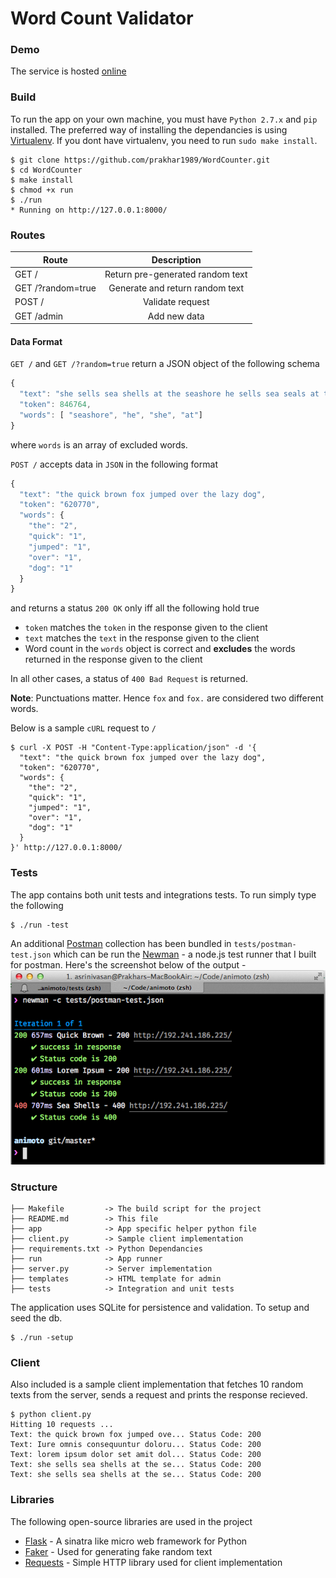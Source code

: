 Word Count Validator
===

### Demo

The service is hosted [online](http://192.241.186.225/)

### Build
To run the app on your own machine, you must have `Python 2.7.x` and `pip` installed.
The preferred way of installing the dependancies is using [Virtualenv](http://virtualenv.readthedocs.org/en/latest/virtualenv.html). If you dont have virtualenv, you need to run `sudo make install`.

```shell
$ git clone https://github.com/prakhar1989/WordCounter.git
$ cd WordCounter
$ make install
$ chmod +x run
$ ./run
* Running on http://127.0.0.1:8000/
```

### Routes

| Route        | Description    |
| ------------- |:-------------:|
| GET /     | Return pre-generated random text |
| GET /?random=true | Generate and return random text |
| POST /| Validate request|
| GET /admin | Add new data |

#### Data Format

`GET /` and `GET /?random=true` return a JSON object of the following schema
```javascript
{
  "text": "she sells sea shells at the seashore he sells sea seals at the seashore",
  "token": 846764,
  "words": [ "seashore", "he", "she", "at"]
}
```
where `words` is an array of excluded words.

`POST /` accepts data in `JSON` in the following format
```javascript
{
  "text": "the quick brown fox jumped over the lazy dog", 
  "token": "620770",
  "words": {
    "the": "2",
    "quick": "1",
    "jumped": "1",
    "over": "1",
    "dog": "1"
  }
}
```
and returns a status `200 OK` only iff all the following hold true
- `token` matches the `token` in the response given to the client 
- `text` matches the `text` in the response given to the client
- Word count in the `words` object is correct and **excludes** the words returned in the response given to the client

In all other cases, a status of `400 Bad Request` is returned.

**Note**: Punctuations matter. Hence `fox` and `fox.` are considered two different words.

Below is a sample `cURL` request to `/`
```shell
$ curl -X POST -H "Content-Type:application/json" -d '{
  "text": "the quick brown fox jumped over the lazy dog", 
  "token": "620770",
  "words": {
    "the": "2",
    "quick": "1",
    "jumped": "1",
    "over": "1",
    "dog": "1"
  }
}' http://127.0.0.1:8000/
```


### Tests
The app contains both unit tests and integrations tests. To run simply type the following
```shell
$ ./run -test
```
An additional [Postman](http://getpostman.com) collection has been bundled in `tests/postman-test.json` which can be run the [Newman](https://www.npmjs.org/package/newman) - a node.js test runner that I built for postman. Here's the screenshot below of the output - 
![image](newman_results.png)

### Structure
```shell
├── Makefile         -> The build script for the project
├── README.md        -> This file
├── app              -> App specific helper python file
├── client.py        -> Sample client implementation
├── requirements.txt -> Python Dependancies
├── run              -> App runner
├── server.py        -> Server implementation
├── templates        -> HTML template for admin
├── tests            -> Integration and unit tests
```
The application uses SQLite for persistence and validation. To setup and seed the db.
```shell
$ ./run -setup
```

### Client
Also included is a sample client implementation that fetches 10 random texts from the server, sends a request and prints the response recieved.
```shell
$ python client.py
Hitting 10 requests ...
Text: the quick brown fox jumped ove... Status Code: 200
Text: Iure omnis consequuntur doloru... Status Code: 200
Text: lorem ipsum dolor set amit dol... Status Code: 200
Text: she sells sea shells at the se... Status Code: 200
Text: she sells sea shells at the se... Status Code: 200
```

### Libraries
The following open-source libraries are used in the project
- [Flask](http://flask.pocoo.org/) - A sinatra like micro web framework for Python
- [Faker](https://github.com/joke2k/faker) - Used for generating fake random text
- [Requests](http://docs.python-requests.org/en/latest/) - Simple HTTP library used for client implementation
